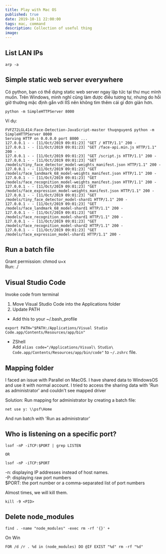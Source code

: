 ```yaml
---
title: Play with Mac OS
published: true
date: 2019-10-11 22:00:00
tags: mac, command
description: Collection of useful thing
image:
---
```


## List LAN IPs
```
arp -a
```
## Simple static web server everywhere
Có python, bạn có thể dựng static web server ngay lập tức tại thư mục mình muốn. Trên Windows, mình nghĩ cũng làm được điều tương tự, nhưng do hồi giờ thường mặc định gắn với IIS nên không tìm thêm cái gì đơn giản hơn.

```
python -m SimpleHTTPServer 8000
```

Ví dụ:
```
FVFZ72LGL414:Face-Detection-JavaScript-master thuqnguyen$ python -m SimpleHTTPServer 8000
Serving HTTP on 0.0.0.0 port 8000 ...
127.0.0.1 - - [11/Oct/2019 09:01:23] "GET / HTTP/1.1" 200 -
127.0.0.1 - - [11/Oct/2019 09:01:23] "GET /face-api.min.js HTTP/1.1" 200 -
127.0.0.1 - - [11/Oct/2019 09:01:23] "GET /script.js HTTP/1.1" 200 -
127.0.0.1 - - [11/Oct/2019 09:01:23] "GET /models/tiny_face_detector_model-weights_manifest.json HTTP/1.1" 200 -
127.0.0.1 - - [11/Oct/2019 09:01:23] "GET /models/face_landmark_68_model-weights_manifest.json HTTP/1.1" 200 -
127.0.0.1 - - [11/Oct/2019 09:01:23] "GET /models/face_recognition_model-weights_manifest.json HTTP/1.1" 200 -
127.0.0.1 - - [11/Oct/2019 09:01:23] "GET /models/face_expression_model-weights_manifest.json HTTP/1.1" 200 -
127.0.0.1 - - [11/Oct/2019 09:01:23] "GET /models/tiny_face_detector_model-shard1 HTTP/1.1" 200 -
127.0.0.1 - - [11/Oct/2019 09:01:23] "GET /models/face_landmark_68_model-shard1 HTTP/1.1" 200 -
127.0.0.1 - - [11/Oct/2019 09:01:23] "GET /models/face_recognition_model-shard1 HTTP/1.1" 200 -
127.0.0.1 - - [11/Oct/2019 09:01:23] "GET /models/face_recognition_model-shard2 HTTP/1.1" 200 -
127.0.0.1 - - [11/Oct/2019 09:01:23] "GET /models/face_expression_model-shard1 HTTP/1.1" 200 -
```

## Run a batch file
Grant permission: chmod u+x <scriptname>  
Run: ./<scriptname>

## Visual Studio Code
Invoke code from terminal
1. Move Visual Studio Code into the Applications folder
2. Update PATH
-  Add this to your ~/.bash_profile
```batch
export PATH="$PATH:/Applications/Visual Studio Code.app/Contents/Resources/app/bin"
```
- ZShell  
Add ```alias code="/Applications/Visual\ Studio\ Code.app/Contents/Resources/app/bin/code"``` to ```~/.zshrc``` file.

## Mapping folder
I faced an issue with Parallel on MacOS.
I have shared data to WindowsOS and use it with normal account.
I tried to access the sharing data with 'Run as administrator' and couldn't see mapped driver

Solution:
Run mapping for administrator by creating a batch file:
```batch
net use y: \\psf\Home
```

And run batch with 'Run as administrator'

## Who is listening on a specific port?
```batch
lsof -nP -iTCP:$PORT | grep LISTEN

OR

lsof -nP -iTCP:$PORT
```

-n: displaying IP addresses instead of host names.  
-P: displaying raw port numbers  
$PORT: the port number or a comma-separated list of port numbers

Almost times, we will kill them.
```batch
kill -9 <PID>
```

## Delete node_modules
```batch
find . -name "node_modules" -exec rm -rf '{}' +
```

On Win
```batch
FOR /d /r . %d in (node_modules) DO @IF EXIST "%d" rm -rf "%d"
```